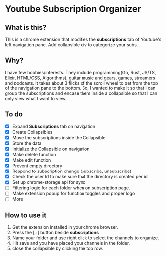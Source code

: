 # Youtube Subscription Organizer

## What is this?

This is a chrome extension that modifies the **subscriptions** tab of Youtube's
left navigation pane. Add collapsible div to categorize your subs.

## Why?

I have few hobbies/interests. They include programming(Go, Rust, JS/TS, Elixir, HTML/CSS, Algorithms), guitar music and gears, games, streamers and podcasts. It takes about 3 flicks of the scroll wheel to get from the top of the navigation pane to the bottom. So, I wanted to make it so that I can group the subscriptions and encase them inside a collapsible so that I can only view what I want to view.

## To do

- [x] Expand **Subscriptions** tab on navigation
- [x] Create Collapsibles
- [x] Move the subscriptions inside the Collapsible
- [x] Store the data
- [x] Initialize the Collapsible on navigation
- [x] Make delete function
- [x] Make edit function
- [x] Prevent empty directory
- [x] Respond to subscription change (subscribe, unsubscribe)
- [x] Check the user Id to make sure that the directory is created per id
- [x] Set up chrome-storage api for sync
- [ ] Filtering logic for each folder when on subscription page.
- [ ] Make extension popup for function toggles and proper logo
- [ ] More

## How to use it

1. Get the extension installed in your chrome browser.
2. Press the [+] button beside **subscriptions**
3. Name your folder and use right click to select the channels to organize.
4. Hit save and you have placed your channels in the folder.
5. close the collapsible by clicking the top row.

